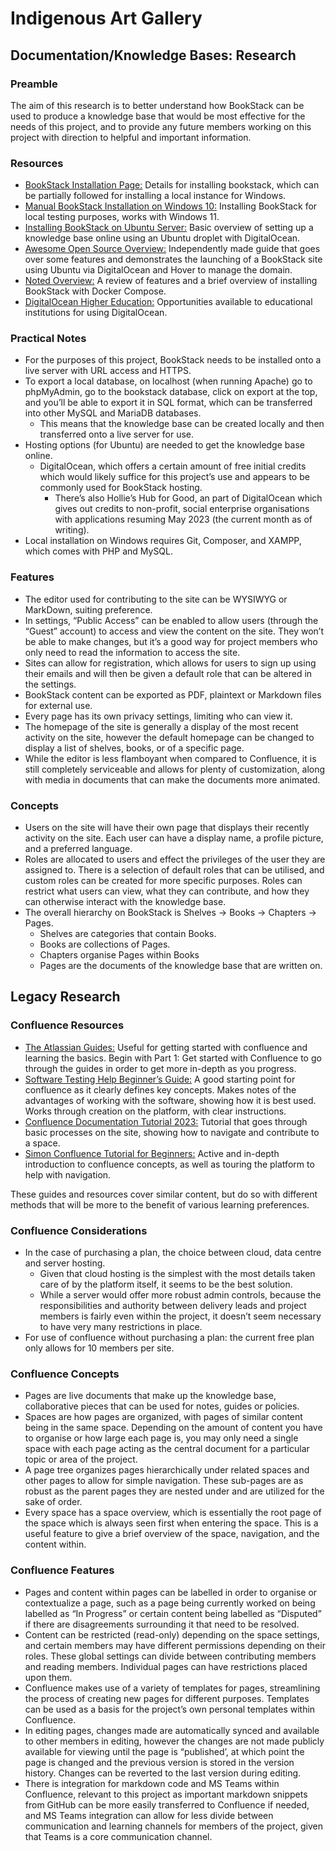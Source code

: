 # Indigenous Art Gallery

## Documentation/Knowledge Bases: Research

### Preamble

The aim of this research is to better understand how BookStack can be used to produce a knowledge
base that would be most effective for the needs of this project, and to provide any future members
working on this project with direction to helpful and important information.

### Resources

- [BookStack Installation Page:](https://www.bookstackapp.com/docs/admin/installation/) Details for installing bookstack, which can be partially followed for installing a local instance for Windows.
- [Manual BookStack Installation on Windows 10:](https://www.youtube.com/watch?v=_v-4BhVz7OI) Installing BookStack for local testing purposes, works with Windows 11.
- [Installing BookStack on Ubuntu Server:](https://www.youtube.com/watch?v=wq78komr9rs) Basic overview of setting up a knowledge base online using an Ubuntu droplet with DigitalOcean.
- [Awesome Open Source Overview:](https://www.youtube.com/watch?v=2izkat9tzoY) Independently made guide that goes over some features and demonstrates the launching of a BookStack site using Ubuntu via DigitalOcean and Hover to manage the domain.
- [Noted Overview:](https://noted.lol/bookstack/) A review of features and a brief overview of installing BookStack with Docker Compose.
- [DigitalOcean Higher Education:](https://www.digitalocean.com/landing/do-for-higher-education) Opportunities available to educational institutions for using DigitalOcean.

### Practical Notes

- For the purposes of this project, BookStack needs to be installed onto a live server with URL access and HTTPS.
- To export a local database, on localhost (when running Apache) go to phpMyAdmin, go to the bookstack database, click on export at the top, and you’ll be able to export it in SQL format, which can be transferred into other MySQL and MariaDB databases.
  - This means that the knowledge base can be created locally and then transferred onto a live server for use.
- Hosting options (for Ubuntu) are needed to get the knowledge base online.
  - DigitalOcean, which offers a certain amount of free initial credits which would likely suffice for this project’s use and appears to be commonly used for BookStack hosting.
    - There’s also Hollie’s Hub for Good, an part of DigitalOcean which gives out credits to non-profit, social enterprise organisations with applications resuming May 2023 (the current month as of writing).
- Local installation on Windows requires Git, Composer, and XAMPP, which comes with PHP and MySQL.

### Features

- The editor used for contributing to the site can be WYSIWYG or MarkDown, suiting preference.
- In settings, “Public Access” can be enabled to allow users (through the “Guest” account) to access and view the content on the site. They won’t be able to make changes, but it’s a good way for project members who only need to read the information to access the site.
- Sites can allow for registration, which allows for users to sign up using their emails and will then be given a default role that can be altered in the settings.
- BookStack content can be exported as PDF, plaintext or Markdown files for external use.
- Every page has its own privacy settings, limiting who can view it.
- The homepage of the site is generally a display of the most recent activity on the site, however the default homepage can be changed to display a list of shelves, books, or of a specific page.
- While the editor is less flamboyant when compared to Confluence, it is still completely serviceable and allows for plenty of customization, along with media in documents that can make the documents more animated.

### Concepts

- Users on the site will have their own page that displays their recently activity on the site. Each user can have a display name, a profile picture, and a preferred language.
- Roles are allocated to users and effect the privileges of the user they are assigned to. There is a selection of default roles that can be utilised, and custom roles can be created for more specific purposes. Roles can restrict what users can view, what they can contribute, and how they can otherwise interact with the knowledge base.
- The overall hierarchy on BookStack is Shelves -> Books -> Chapters -> Pages.
  - Shelves are categories that contain Books.
  - Books are collections of Pages.
  - Chapters organise Pages within Books
  - Pages are the documents of the knowledge base that are written on.

## Legacy Research

### Confluence Resources

- [The Atlassian Guides:](https://www.atlassian.com/software/confluence/guides/) Useful for getting
  started with confluence and learning the basics. Begin with Part 1: Get started with Confluence to
  go through the guides in order to get more in-depth as you progress.
- [Software Testing Help Beginner’s Guide:](https://www.softwaretestinghelp.com/atlassian-confluence-tutorial/)
  A good starting point for confluence as it clearly defines key concepts. Makes notes of the
  advantages of working with the software, showing how it is best used. Works through creation on
  the platform, with clear instructions.
- [Confluence Documentation Tutorial 2023:](https://www.youtube.com/watch?v=emn3hoamV-M) Tutorial
  that goes through basic processes on the site, showing how to navigate and contribute to a space.
- [Simon Confluence Tutorial for Beginners:](https://www.youtube.com/watch?v=5p3QzaS33GA) Active and
  in-depth introduction to confluence concepts, as well as touring the platform to help with
  navigation.

These guides and resources cover similar content, but do so with different methods that will be more
to the benefit of various learning preferences.

### Confluence Considerations

- In the case of purchasing a plan, the choice between cloud, data centre and server hosting.
  - Given that cloud hosting is the simplest with the most details taken care of by the platform
    itself, it seems to be the best solution.
  - While a server would offer more robust admin controls, because the responsibilities and
    authority between delivery leads and project members is fairly even within the project, it
    doesn’t seem necessary to have very many restrictions in place.
- For use of confluence without purchasing a plan: the current free plan only allows for 10 members
  per site.

### Confluence Concepts

- Pages are live documents that make up the knowledge base, collaborative pieces that can be used
  for notes, guides or policies.
- Spaces are how pages are organized, with pages of similar content being in the same space.
  Depending on the amount of content you have to organise or how large each page is, you may only
  need a single space with each page acting as the central document for a particular topic or area
  of the project.
- A page tree organizes pages hierarchically under related spaces and other pages to allow for
  simple navigation. These sub-pages are as robust as the parent pages they are nested under and are
  utilized for the sake of order.
- Every space has a space overview, which is essentially the root page of the space which is always
  seen first when entering the space. This is a useful feature to give a brief overview of the
  space, navigation, and the content within.

### Confluence Features

- Pages and content within pages can be labelled in order to organise or contextualize a page, such
  as a page being currently worked on being labelled as “In Progress” or certain content being
  labelled as “Disputed” if there are disagreements surrounding it that need to be resolved.
- Content can be restricted (read-only) depending on the space settings, and certain members may
  have different permissions depending on their roles. These global settings can divide between
  contributing members and reading members. Individual pages can have restrictions placed upon them.
- Confluence makes use of a variety of templates for pages, streamlining the process of creating new
  pages for different purposes. Templates can be used as a basis for the project’s own personal
  templates within Confluence.
- In editing pages, changes made are automatically synced and available to other members in editing,
  however the changes are not made publicly available for viewing until the page is “published’, at
  which point the page is changed and the previous version is stored in the version history. Changes
  can be reverted to the last version during editing.
- There is integration for markdown code and MS Teams within Confluence, relevant to this project as
  important markdown snippets from GitHub can be more easily transferred to Confluence if needed,
  and MS Teams integration can allow for less divide between communication and learning channels for
  members of the project, given that Teams is a core communication channel.

